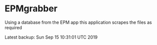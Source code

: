 # EPMgrabber
Using a database from the EPM app this application scrapes the files as required


Latest backup: Sun Sep 15 10:31:01 UTC 2019
